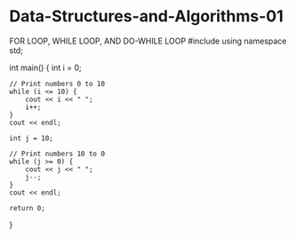 # Data-Structures-and-Algorithms-01
FOR LOOP, WHILE LOOP, AND DO-WHILE LOOP 
#include <iostream>
using namespace std;

int main() {
    int i = 0;

    // Print numbers 0 to 10
    while (i <= 10) {
        cout << i << " ";
        i++;
    }
    cout << endl;

    int j = 10;

    // Print numbers 10 to 0
    while (j >= 0) {
        cout << j << " ";
        j--;
    }
    cout << endl;

    return 0;
}
